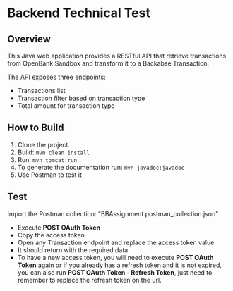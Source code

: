 # Backend Technical Test
## Overview

This Java web application provides a RESTful API that retrieve transactions from OpenBank Sandbox and transform it to a Backabse Transaction.

The API exposes three endpoints:
* Transactions list
* Transaction filter based on transaction type
* Total amount for transaction type

## How to Build

1. Clone the project.
2. Build: ```mvn clean install```
3. Run: ```mvn tomcat:run```
4. To generate the documentation run: ```mvn javadoc:javadoc```
5. Use Postman to test it

## Test

Import the Postman collection: "BBAssignment.postman_collection.json"
* Execute **POST OAuth Token**
* Copy the access token
* Open any Transaction endpoint and replace the access token value
* It should return with the required data
* To have a new access token, you will need to execute **POST OAuth Token** again or if you already has a refresh token 
and it is not expired, you can also run **POST OAuth Token - Refresh Token**, just need to remember to replace the refresh token
on the url.
